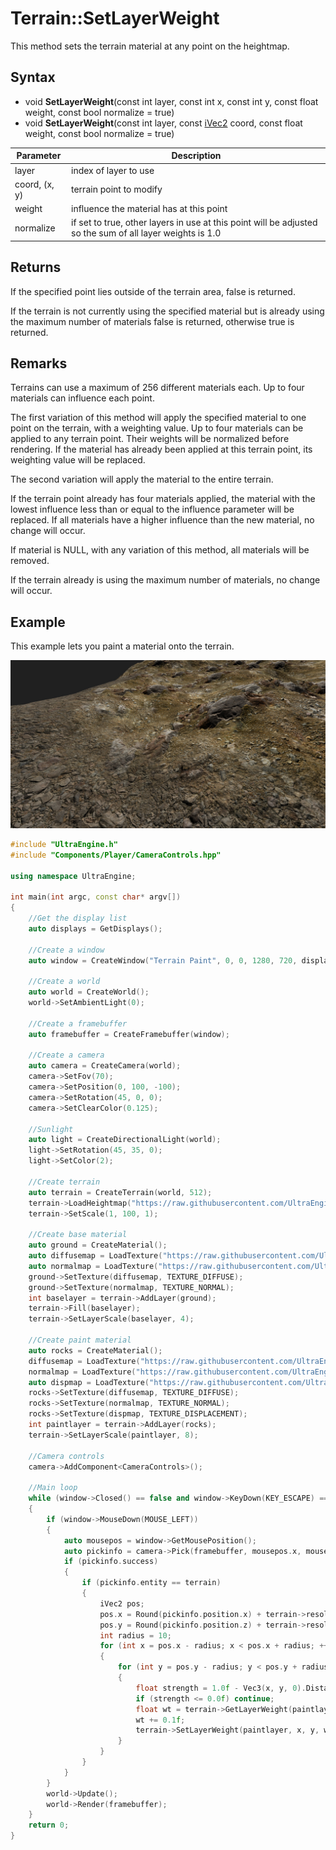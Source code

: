 # Terrain::SetLayerWeight

This method sets the terrain material at any point on the heightmap. 

## Syntax

- void **SetLayerWeight**(const int layer, const int x, const int y, const float weight, const bool normalize = true)
- void **SetLayerWeight**(const int layer, const [iVec2](iVec2.md) coord, const float weight, const bool normalize = true)

| Parameter | Description |
|---|---|
| layer | index of layer to use |
| coord, (x, y) | terrain point to modify |
| weight | influence the material has at this point |
| normalize | if set to true, other layers in use at this point will be adjusted so the sum of all layer weights is 1.0 |

## Returns

If the specified point lies outside of the terrain area, false is returned.

If the terrain is not currently using the specified material but is already using the maximum number of materials false is returned, otherwise true is returned.

## Remarks

Terrains can use a maximum of 256 different materials each. Up to four materials can influence each point.

The first variation of this method will apply the specified material to one point on the terrain, with a weighting value. Up to four materials can be applied to any terrain point. Their weights will be normalized before rendering. If the material has already been applied at this terrain point, its weighting value will be replaced.

The second variation will apply the material to the entire terrain.

If the terrain point already has four materials applied, the material with the lowest influence less than or equal to the influence parameter will be replaced. If all materials have a higher influence than the new material, no change will occur.

If material is NULL, with any variation of this method, all materials will be removed.

If the terrain already is using the maximum number of materials, no change will occur.

## Example

This example lets you paint a material onto the terrain.

![](https://raw.githubusercontent.com/Leadwerks/Documentation/master/Images/terrain_setmaterial.jpg)

```c++
#include "UltraEngine.h"
#include "Components/Player/CameraControls.hpp"

using namespace UltraEngine;

int main(int argc, const char* argv[])
{
    //Get the display list
    auto displays = GetDisplays();

    //Create a window
    auto window = CreateWindow("Terrain Paint", 0, 0, 1280, 720, displays[0], WINDOW_CENTER | WINDOW_TITLEBAR);

    //Create a world
    auto world = CreateWorld();
    world->SetAmbientLight(0);

    //Create a framebuffer
    auto framebuffer = CreateFramebuffer(window);

    //Create a camera
    auto camera = CreateCamera(world);
    camera->SetFov(70);
    camera->SetPosition(0, 100, -100);
    camera->SetRotation(45, 0, 0);
    camera->SetClearColor(0.125);

    //Sunlight
    auto light = CreateDirectionalLight(world);
    light->SetRotation(45, 35, 0);
    light->SetColor(2);

    //Create terrain
    auto terrain = CreateTerrain(world, 512);
    terrain->LoadHeightmap("https://raw.githubusercontent.com/UltraEngine/Documentation/master/Assets/Terrain/512.r16");
    terrain->SetScale(1, 100, 1);

    //Create base material
    auto ground = CreateMaterial();
    auto diffusemap = LoadTexture("https://raw.githubusercontent.com/UltraEngine/Documentation/master/Assets/Materials/Ground/river_small_rocks_diff_4k.dds");
    auto normalmap = LoadTexture("https://raw.githubusercontent.com/UltraEngine/Documentation/master/Assets/Materials/Ground/river_small_rocks_nor_gl_4k.dds");
    ground->SetTexture(diffusemap, TEXTURE_DIFFUSE);
    ground->SetTexture(normalmap, TEXTURE_NORMAL);
    int baselayer = terrain->AddLayer(ground);
    terrain->Fill(baselayer);
    terrain->SetLayerScale(baselayer, 4);

    //Create paint material
    auto rocks = CreateMaterial();
    diffusemap = LoadTexture("https://raw.githubusercontent.com/UltraEngine/Documentation/master/Assets/Materials/Ground/Rocks_Dirt_Ground_2k.dds");
    normalmap = LoadTexture("https://raw.githubusercontent.com/UltraEngine/Documentation/master/Assets/Materials/Ground/Rocks_Dirt_Ground_2k_dot3.dds");
    auto dispmap = LoadTexture("https://raw.githubusercontent.com/UltraEngine/Documentation/master/Assets/Materials/Ground/Rocks_Dirt_Ground_2k_disp.dds");
    rocks->SetTexture(diffusemap, TEXTURE_DIFFUSE);
    rocks->SetTexture(normalmap, TEXTURE_NORMAL);
    rocks->SetTexture(dispmap, TEXTURE_DISPLACEMENT);
    int paintlayer = terrain->AddLayer(rocks);
    terrain->SetLayerScale(paintlayer, 8);

    //Camera controls
    camera->AddComponent<CameraControls>();

    //Main loop
    while (window->Closed() == false and window->KeyDown(KEY_ESCAPE) == false)
    {
        if (window->MouseDown(MOUSE_LEFT))
        {
            auto mousepos = window->GetMousePosition();
            auto pickinfo = camera->Pick(framebuffer, mousepos.x, mousepos.y);
            if (pickinfo.success)
            {
                if (pickinfo.entity == terrain)
                {
                    iVec2 pos;
                    pos.x = Round(pickinfo.position.x) + terrain->resolution.x / 2;
                    pos.y = Round(pickinfo.position.z) + terrain->resolution.y / 2;
                    int radius = 10;
                    for (int x = pos.x - radius; x < pos.x + radius; ++x)
                    {
                        for (int y = pos.y - radius; y < pos.y + radius; ++y)
                        {
                            float strength = 1.0f - Vec3(x, y, 0).DistanceToPoint(Vec3(pos.x, pos.y, 0)) / float(radius);
                            if (strength <= 0.0f) continue;
                            float wt = terrain->GetLayerWeight(paintlayer, x, y);
                            wt += 0.1f;
                            terrain->SetLayerWeight(paintlayer, x, y, wt);
                        }
                    }
                }
            }
        }
        world->Update();
        world->Render(framebuffer);
    }
    return 0;
}
```
